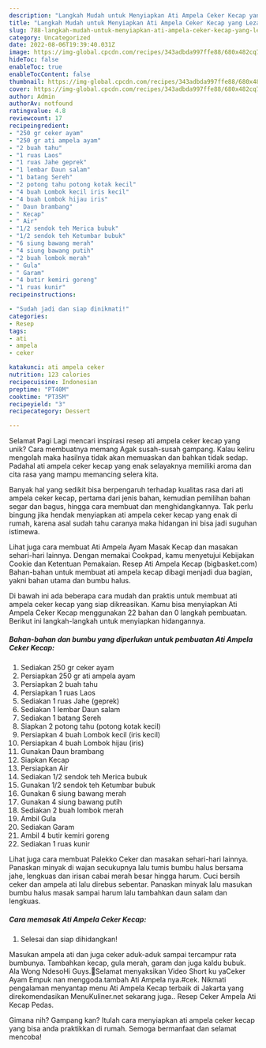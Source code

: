 ```yaml
---
description: "Langkah Mudah untuk Menyiapkan Ati Ampela Ceker Kecap yang Lezat Sekali, Lezat"
title: "Langkah Mudah untuk Menyiapkan Ati Ampela Ceker Kecap yang Lezat Sekali, Lezat"
slug: 788-langkah-mudah-untuk-menyiapkan-ati-ampela-ceker-kecap-yang-lezat-sekali-lezat
category: Uncategorized
date: 2022-08-06T19:39:40.031Z
image: https://img-global.cpcdn.com/recipes/343adbda997ffe88/680x482cq70/ati-ampela-ceker-kecap-foto-resep-utama.jpg
hideToc: false
enableToc: true
enableTocContent: false
thumbnail: https://img-global.cpcdn.com/recipes/343adbda997ffe88/680x482cq70/ati-ampela-ceker-kecap-foto-resep-utama.jpg
cover: https://img-global.cpcdn.com/recipes/343adbda997ffe88/680x482cq70/ati-ampela-ceker-kecap-foto-resep-utama.jpg
author: Admin
authorAv: notfound
ratingvalue: 4.8
reviewcount: 17
recipeingredient:
- "250 gr ceker ayam"
- "250 gr ati ampela ayam"
- "2 buah tahu"
- "1 ruas Laos"
- "1 ruas Jahe geprek"
- "1 lembar Daun salam"
- "1 batang Sereh"
- "2 potong tahu potong kotak kecil"
- "4 buah Lombok kecil iris kecil"
- "4 buah Lombok hijau iris"
- " Daun brambang"
- " Kecap"
- " Air"
- "1/2 sendok teh Merica bubuk"
- "1/2 sendok teh Ketumbar bubuk"
- "6 siung bawang merah"
- "4 siung bawang putih"
- "2 buah lombok merah"
- " Gula"
- " Garam"
- "4 butir kemiri goreng"
- "1 ruas kunir"
recipeinstructions:

- "Sudah jadi dan siap dinikmati!"
categories:
- Resep
tags:
- ati
- ampela
- ceker

katakunci: ati ampela ceker 
nutrition: 123 calories
recipecuisine: Indonesian
preptime: "PT40M"
cooktime: "PT35M"
recipeyield: "3"
recipecategory: Dessert

---
```



Selamat Pagi Lagi mencari inspirasi resep ati ampela ceker kecap yang unik? Cara membuatnya memang Agak susah-susah gampang. Kalau keliru mengolah maka hasilnya tidak akan memuaskan dan bahkan tidak sedap. Padahal ati ampela ceker kecap yang enak selayaknya memiliki aroma dan cita rasa yang mampu memancing selera kita.


Banyak hal yang sedikit bisa berpengaruh terhadap kualitas rasa dari ati ampela ceker kecap, pertama dari jenis bahan, kemudian pemilihan bahan segar dan bagus, hingga cara membuat dan menghidangkannya. Tak perlu bingung jika hendak menyiapkan ati ampela ceker kecap yang enak di rumah, karena asal sudah tahu caranya maka hidangan ini bisa jadi suguhan istimewa.

Lihat juga cara membuat Ati Ampela Ayam Masak Kecap dan masakan sehari-hari lainnya. Dengan memakai Cookpad, kamu menyetujui Kebijakan Cookie dan Ketentuan Pemakaian. Resep Ati Ampela Kecap (bigbasket.com) Bahan-bahan untuk membuat ati ampela kecap dibagi menjadi dua bagian, yakni bahan utama dan bumbu halus.


Di bawah ini ada beberapa cara mudah dan praktis untuk membuat ati ampela ceker kecap yang siap dikreasikan. Kamu bisa menyiapkan Ati Ampela Ceker Kecap menggunakan 22 bahan dan 0 langkah pembuatan. Berikut ini langkah-langkah untuk menyiapkan hidangannya.

<!--inarticleads1-->

##### Bahan-bahan dan bumbu yang diperlukan untuk pembuatan Ati Ampela Ceker Kecap:

1. Sediakan 250 gr ceker ayam
1. Persiapkan 250 gr ati ampela ayam
1. Persiapkan 2 buah tahu
1. Persiapkan 1 ruas Laos
1. Sediakan 1 ruas Jahe (geprek)
1. Sediakan 1 lembar Daun salam
1. Sediakan 1 batang Sereh
1. Siapkan 2 potong tahu (potong kotak kecil)
1. Persiapkan 4 buah Lombok kecil (iris kecil)
1. Persiapkan 4 buah Lombok hijau (iris)
1. Gunakan  Daun brambang
1. Siapkan  Kecap
1. Persiapkan  Air
1. Sediakan 1/2 sendok teh Merica bubuk
1. Gunakan 1/2 sendok teh Ketumbar bubuk
1. Gunakan 6 siung bawang merah
1. Gunakan 4 siung bawang putih
1. Sediakan 2 buah lombok merah
1. Ambil  Gula
1. Sediakan  Garam
1. Ambil 4 butir kemiri goreng
1. Sediakan 1 ruas kunir


Lihat juga cara membuat Palekko Ceker dan masakan sehari-hari lainnya. Panaskan minyak di wajan secukupnya lalu tumis bumbu halus bersama jahe, lengkuas dan irisan cabai merah besar hingga harum. Cuci bersih ceker dan ampela ati lalu direbus sebentar. Panaskan minyak lalu masukan bumbu halus masak sampai harum lalu tambahkan daun salam dan lengkuas. 

<!--inarticleads2-->

##### Cara memasak Ati Ampela Ceker Kecap:


1. Selesai dan siap dihidangkan!

Masukan ampela ati dan juga ceker aduk-aduk sampai tercampur rata bumbunya. Tambahkan kecap, gula merah, garam dan juga kaldu bubuk. Ala Wong NdesoHi Guys.🙏Selamat menyaksikan Video Short ku yaCeker Ayam Empuk nan menggoda.tambah Ati Ampela nya.#cek. Nikmati pengalaman menyantap menu Ati Ampela Kecap terbaik di Jakarta yang direkomendasikan MenuKuliner.net sekarang juga.. Resep Ceker Ampela Ati Kecap Pedas. 

Gimana nih? Gampang kan? Itulah cara menyiapkan ati ampela ceker kecap yang bisa anda praktikkan di rumah. Semoga bermanfaat dan selamat mencoba!
